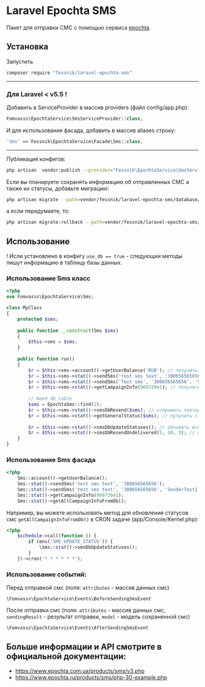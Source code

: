 # Laravel Epochta SMS

Пакет для отправки СМС с помощью сервиса [epochta](https://www.epochta.ru)

## Установка
Запустить 
```bash
composer require "fessnik/laravel-epochta-sms"
```
---
### Для Laravel < v5.5 !

Добавить в ServiceProvider в массив providers (файл config/app.php):

```php
Fomvasss\EpochtaService\SmsServiceProvider::class,
```
И для использования фасада, добавить в массив aliases строку:

```php
'Sms' => Fessnik\EpochtaService\Facade\Sms::class,
```
---

Публикация конфигов:

```bash
php artisan  vendor:publish --provider="Fessnik\EpochtaService\SmsServiceProvider" --tag=epochta-sms-config
```
Если вы планируете сохранять информацию об отправленных СМС а также их статусы, добавьте миграцию:
```bash
php artisan migrate --path=vendor/fessnik/laravel-epochta-sms/database/migrations
``` 
а если передумаете, то:
```bash
php artisan migrate:rollback --path=vendor/fessnik/laravel-epochta-sms/database/migrations
```

## Использование

! Исли установлено в конфигу `use_db == true` - следующии методы пишут информацию в таблицу базы данных.

### Использование Sms класс

```php
<?php
use Fomvasss\EpochtaService\Sms;

class MyClass
{
	protected $sms;
	
	public function __construct(Sms $sms)
	{
		$this->sms = $sms;
	}
	
	public function run()
	{
		$r = $this->sms->account()->getUserBalance('RUB'); // получить баланс счета - array['balance_currency', ...]
		$r = $this->sms->stat()->sendSms('test sms text', '380656565656'); // отправить
		$r = $this->sms->stat()->sendSms('Text sms', '380656565656', 'Sender-name', '2017-10-31 16:08:00', '6'); // отправить
		$r = $this->sms->stat()->getCampaignInfo(96972041); // получить инфо об отправке
		
		// Need db table
		$sms = EpochtaSms::find(2);
		$r = $this->sms->stat()->smsDbResend($sms); // отправить повторно, при этом записать в поле `resend_sms_id` текущей модели, значиние новой `sms_id`
		$r = $this->sms->stat()->getGeneralStatus($sms); // пулучить статус в виде строки с конфига
		
		$r = $this->sms->stat()->smsDbUpdateStatuses(); // обновить все статусы, смс в которых еще нет конечного статуса
		$r = $this->sms->stat()->smsDbResendUndelivered(5, 10, 3); // отправить повторно все не доставленные
	}
}
```

### Использование Sms фасада
```php
<?php
    Sms::account()->getUserBalance();
    Sms::stat()->sendSms('test sms text', '380656565656');
    Sms::stat()->sendSms('test sms text', '380656565656', 'SenderTest2', '2017-10-31 16:08:00', '6');
    Sms::stat()->getCampaignInfo(96972041);
    Sms::stat()->getAllCampaignInfoFromDb();
```

Например, вы можете использовать метод для обновления статусов смс `getAllCampaignInfoFromDb()` в CRON задаче (app/Console/Kernel.php):

```php
<?php
    $schedule->call(function () {
        if (env('SMS_UPDATE_STATUS')) {
			\Sms::stat()->smsDbUpdateStatuses();
        }
    })->cron('* * * * * *');
```

### Использование событий:

Перед отправкой смс (поля: `attributes` - массив данных смс)
```
\Fomvasss\EpochtaService\Events\BeforeSendingSmsEvent
``` 

После отправки смс (поля: `attributes` - массив данных смс, `sendingResult` - результат отправки, `model` - модель сохраненной смс)
```
\Fomvasss\EpochtaService\Events\AfterSendingSmsEvent
```

## Больше информации и API смотрите в официальной документации:

- https://www.epochta.com.ua/products/sms/v3.php 
- https://www.epochta.ru/products/sms/php-30-example.php
